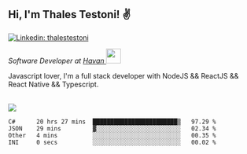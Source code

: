 <h2>Hi, I'm Thales Testoni! &#9996</h2>

[![Linkedin: thalestestoni](https://img.shields.io/badge/-Linkedin-blue?style=flat&logo=Linkedin&logoColor=white&link=https://www.linkedin.com/in/thalestestoni/)](https://www.linkedin.com/in/thalestestoni/)

<p><em>Software Developer at <a href="https://www.havan.com.br/">Havan </a><img src="https://media.giphy.com/media/WUlplcMpOCEmTGBtBW/giphy.gif" width="30"> 
</em></p>

<p>Javascript lover, I'm a full stack developer with NodeJS && ReactJS && React Native && Typescript.</p>

<br>

<img src="https://github-readme-stats.vercel.app/api?username=thalestestoni&&show_icons=true&theme=radical">

<!--START_SECTION:waka-->
```text
C#      20 hrs 27 mins  ████████████████████████▒   97.29 % 
JSON    29 mins         ▓░░░░░░░░░░░░░░░░░░░░░░░░   02.34 % 
Other   4 mins          ░░░░░░░░░░░░░░░░░░░░░░░░░   00.35 % 
INI     0 secs          ░░░░░░░░░░░░░░░░░░░░░░░░░   00.02 % 
```
<!--END_SECTION:waka-->
